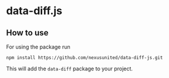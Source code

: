 # data-diff.js

## How to use

For using the package run 

```
npm install https://github.com/nexusunited/data-diff-js.git
```

This will add the `data-diff` package to your project.
